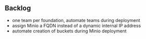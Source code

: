 ## Backlog

- one team per foundation, automate teams during deployment
- assign Minio a FQDN instead of a dynamic internal IP address
- automate creation of buckets during Minio deployment